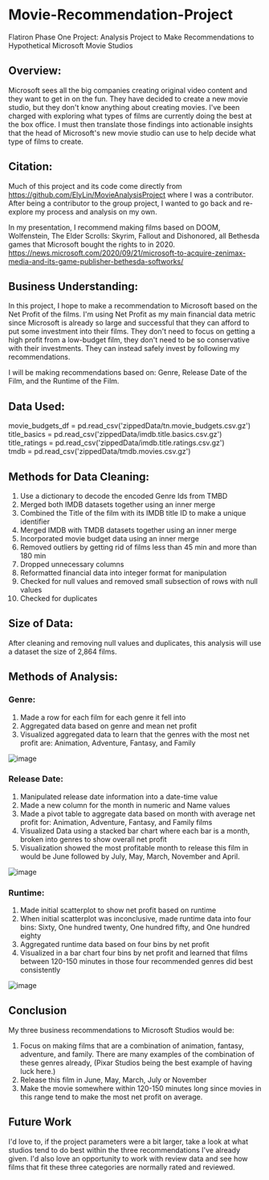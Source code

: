 # Movie-Recommendation-Project
Flatiron Phase One Project: Analysis Project to Make Recommendations to Hypothetical Microsoft Movie Studios 

## Overview: 
Microsoft sees all the big companies creating original video content and they want to get in on the fun. They have decided to create a new movie studio, but they don't know anything about creating movies. I've been charged with exploring what types of films are currently doing the best at the box office. I must then translate those findings into actionable insights that the head of Microsoft's new movie studio can use to help decide what type of films to create.

## Citation:
Much of this project and its code come directly from https://github.com/ElyLin/MovieAnalysisProject where I was a contributor. After being a contributor to the group project, I wanted to go back and re-explore my process and analysis on my own.

In my presentation, I recommend making films based on DOOM, Wolfenstein, The Elder Scrolls: Skyrim, Fallout and Dishonored, all Bethesda games that Microsoft bought the rights to in 2020. https://news.microsoft.com/2020/09/21/microsoft-to-acquire-zenimax-media-and-its-game-publisher-bethesda-softworks/

## Business Understanding:

In this project, I hope to make a recommendation to Microsoft based on the Net Profit of the films. I'm using Net Profit as my main financial data metric since Microsoft is already so large and successful that they can afford to put some investment into their films. They don't need to focus on getting a high profit from a low-budget film, they don't need to be so conservative with their investments. They can instead safely invest by following my recommendations.

I will be making recommendations based on: Genre, Release Date of the Film, and the Runtime of the Film.

## Data Used:
movie_budgets_df = pd.read_csv('zippedData/tn.movie_budgets.csv.gz')     
title_basics = pd.read_csv('zippedData/imdb.title.basics.csv.gz')   
title_ratings = pd.read_csv('zippedData/imdb.title.ratings.csv.gz')  
tmdb = pd.read_csv('zippedData/tmdb.movies.csv.gz')

## Methods for Data Cleaning: 
1) Use a dictionary to decode the encoded Genre Ids from TMBD
2) Merged both IMDB datasets together using an inner merge 
3) Combined the Title of the film with its IMDB title ID to make a unique identifier  
4) Merged IMDB with TMDB datasets together using an inner merge 
5) Incorporated movie budget data using an inner merge
6) Removed outliers by getting rid of films less than 45 min and more than 180 min
7) Dropped unnecessary columns 
8) Reformatted financial data into integer format for manipulation 
9) Checked for null values and removed small subsection of rows with null values 
10) Checked for duplicates 

## Size of Data: 
After cleaning and removing null values and duplicates, this analysis will use a dataset the size of 2,864 films.

## Methods of Analysis: 
### Genre: 
1) Made a row for each film for each genre it fell into
2) Aggregated data based on genre and mean net profit
3) Visualized aggregated data to learn that the genres with the most net profit are: Animation, Adventure, Fantasy, and Family


![image](https://user-images.githubusercontent.com/8728172/142077861-5aadef98-a9da-4f4d-8c15-b278bfc7e14d.png)


### Release Date: 
1) Manipulated release date information into a date-time value 
2) Made a new column for the month in numeric and Name values
3) Made a pivot table to aggregate data based on month with average net profit for: Animation, Adventure, Fantasy, and Family films
4) Visualized Data using a stacked bar chart where each bar is a month, broken into genres to show overall net profit
5) Visualization showed the most profitable month to release this film in would be June followed by July, May, March, November and April.


![image](https://user-images.githubusercontent.com/8728172/142077955-2f570ec8-26fc-441e-8a03-826a7be8e3a8.png)


### Runtime: 
1) Made initial scatterplot to show net profit based on runtime
2) When initial scatterplot was inconclusive, made runtime data into four bins: Sixty, One hundred twenty, One hundred fifty, and One hundred eighty
3) Aggregated runtime data based on four bins by net profit 
4) Visualized in a bar chart four bins by net profit and learned that films between 120-150 minutes in those four recommended genres did best consistently


![image](https://user-images.githubusercontent.com/8728172/142078008-526c5c6e-a68b-4ec1-bc0d-92c28a21a98c.png)


## Conclusion
My three business recommendations to Microsoft Studios would be:
1) Focus on making films that are a combination of animation, fantasy, adventure, and family. There are many examples of the combination of these genres already, (Pixar Studios being the best example of having luck here.)
2) Release this film in June, May, March, July or November
3) Make the movie somewhere within 120-150 minutes long since movies in this range tend to make the most net profit on average.

## Future Work
I'd love to, if the project parameters were a bit larger, take a look at what studios tend to do best within the three recommendations I've already given. I'd also love an opportunity to work with review data and see how films that fit these three categories are normally rated and reviewed.


